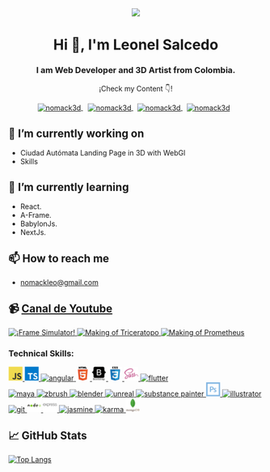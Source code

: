 <p align="center" width="300">
 <img align="center" src="https://user-images.githubusercontent.com/23043860/215883059-c28a4f73-6ea9-49d6-9936-dd67255f6c66.png" />
</p>

 <h1 align="center">Hi 👋, I'm Leonel Salcedo</h1>
 <h3 align="center">I am <strong>Web Developer and 3D Artist</strong> from Colombia.</h3>

<p align="center">¡Check my Content 👇!</p>
<p align="center">
 <a href="https://www.linkedin.com/in/leonel-antonio-salcedo-/" target="_blank" style="margin-right:10px">
    <img align="center" src="https://raw.githubusercontent.com/rahuldkjain/github-profile-readme-generator/master/src/images/icons/Social/linked-in-alt.svg" alt="nomack3d" height="28px" width="28px" />
</a>
 
 <a href="https://youtube.com/nomackleo" target="_blank" style='margin-right:8px'>
    <img align="center" src="https://raw.githubusercontent.com/rahuldkjain/github-profile-readme-generator/master/src/images/icons/Social/youtube.svg" alt="nomack3d" height="28px" width="28px" />
 </a>
 
 <a href="https://instagram.com/nomack_3d" target="_blank" style='margin-right:8px'>
    <img align="center" src="https://raw.githubusercontent.com/rahuldkjain/github-profile-readme-generator/master/src/images/icons/Social/instagram.svg" alt="nomack3d" height="28px" width="28px" />
 </a>
 
 <a href="https://twitter.com/Nomackleo" target="_blank" style='margin-right:8px'>
  <img align="center" src="https://raw.githubusercontent.com/rahuldkjain/github-profile-readme-generator/master/src/images/icons/Social/twitter.svg" alt="nomack3d" height="28px" width="28px" />
</a>
</p>

## 🔭 I’m currently working on

- Ciudad Autómata Landing Page in 3D with WebGl
- Skills

## 🌱 I’m currently learning

- React.
- A-Frame.
- BabylonJs.
- NextJs.

## 📫 How to reach me

- nomackleo@gmail.com

## 📹 [Canal de Youtube](https://youtube.com/nomackleo?sub_confirmation=1)

<a href='https://youtu.be/jS9c1NfDQZQ' target='_blank'>
  <img width='30%' src='https://img.youtube.com/vi/jS9c1NfDQZQ/mqdefault.jpg' alt='¡Frame Simulator!' />
</a>

<a href='https://youtu.be/DhRqZmXbo6Y' target='_blank'>
  <img width='30%' src='https://img.youtube.com/vi/DhRqZmXbo6Y/mqdefault.jpg' alt='Making of Triceratopo' />
</a>

<a href='https://youtu.be/qtc8V9973uA' target='_blank'>
  <img width='30%' src='https://img.youtube.com/vi/qtc8V9973uA/mqdefault.jpg' alt='Making of Prometheus' />
</a>

<h3 align="left">Technical Skills:</h3>
<p align="left"> 
<a href="https://developer.mozilla.org/en-US/docs/Web/JavaScript" target="_blank" rel="noreferrer"> <img src="https://raw.githubusercontent.com/devicons/devicon/master/icons/javascript/javascript-original.svg" alt="javascript" width="28" height="28"/> </a>
<a href="https://www.typescriptlang.org/" target="_blank" rel="noreferrer"> <img src="https://raw.githubusercontent.com/devicons/devicon/master/icons/typescript/typescript-original.svg" alt="typescript" width="28" height="28"/> </a>
<a href="https://angular.io" target="_blank" rel="noreferrer"> <img src="https://angular.io/assets/images/logos/angular/angular.svg" alt="angular" width="28" height="28"/> </a> 
<a href="https://www.w3.org/html/" target="_blank" rel="noreferrer"> <img src="https://raw.githubusercontent.com/devicons/devicon/master/icons/html5/html5-original-wordmark.svg" alt="html5" width="28" height="28"/> </a>
<a href="https://getbootstrap.com" target="_blank" rel="noreferrer"> <img src="https://raw.githubusercontent.com/devicons/devicon/master/icons/bootstrap/bootstrap-plain-wordmark.svg" alt="bootstrap" width="28" height="28"/> </a> 
<a href="https://www.w3schools.com/css/" target="_blank" rel="noreferrer"> <img src="https://raw.githubusercontent.com/devicons/devicon/master/icons/css3/css3-original-wordmark.svg" alt="css3" width="28" height="28"/> </a> 
<a href="https://sass-lang.com" target="_blank" rel="noreferrer"> <img src="https://raw.githubusercontent.com/devicons/devicon/master/icons/sass/sass-original.svg" alt="sass" width="28" height="28"/> </a>
<a href="https://flutter.dev" target="_blank" rel="noreferrer"> <img src="https://www.vectorlogo.zone/logos/flutterio/flutterio-icon.svg" alt="flutter" width="28" height="28"/> </a>
</br>
<a href="https://www.autodesk.com/" target="_blank" rel="noreferrer"> <img src="https://seeklogo.com/images/A/autodesk-maya-logo-A8D58F0B59-seeklogo.com.jpg" alt="maya" width="28" height="28"/> </a>
<a href="https://www.blender.org/" target="_blank" rel="noreferrer"> <img src="https://download.blender.org/branding/community/blender_community_badge_white.svg" alt="zbrush" width="28" height="28"/> </a>
<a href="https://pixologic.com/" target="_blank" rel="noreferrer"> <img src="https://image.pngaaa.com/393/3850393-small.png" alt="blender" width="28" height="28"/> </a>
<a href="https://unrealengine.com/" target="_blank" rel="noreferrer"> <img src="https://www.citypng.com/public/uploads/preview/unreal-engine-white-logo-png-11662377738plyxyz8g4p.png" alt="unreal" width="28" height="28"/> </a>
<a href="https://www.photoshop.com/en" target="_blank" rel="noreferrer"> <img src="https://cdn.worldvectorlogo.com/logos/substance-painter.svg" alt="substance painter" width="28" height="28"/> </a>
<a href="https://www.photoshop.com/en" target="_blank" rel="noreferrer"> <img src="https://raw.githubusercontent.com/devicons/devicon/master/icons/photoshop/photoshop-line.svg" alt="photoshop" width="28" height="28"/> </a>
<a href="https://www.adobe.com/in/products/illustrator.html" target="_blank" rel="noreferrer"> <img src="https://www.vectorlogo.zone/logos/adobe_illustrator/adobe_illustrator-icon.svg" alt="illustrator" width="28" height="28"/> </a>
</br>
<a href="https://git-scm.com/" target="_blank" rel="noreferrer"> <img src="https://www.vectorlogo.zone/logos/git-scm/git-scm-icon.svg" alt="git" width="28" height="28"/> </a>
<a href="https://nodejs.org" target="_blank" rel="noreferrer"> <img src="https://raw.githubusercontent.com/devicons/devicon/master/icons/nodejs/nodejs-original-wordmark.svg" alt="nodejs" width="28" height="28"/> </a>
<a href="https://expressjs.com" target="_blank" rel="noreferrer"> <img src="https://raw.githubusercontent.com/devicons/devicon/master/icons/express/express-original-wordmark.svg" alt="express" width="28" height="28"/> </a>
<a href="https://jasmine.github.io/" target="_blank" rel="noreferrer"> <img src="https://www.vectorlogo.zone/logos/jasmine/jasmine-icon.svg" alt="jasmine" width="28" height="28"/> </a> 
<a href="https://karma-runner.github.io/latest/index.html" target="_blank" rel="noreferrer"> <img src="https://angular.io/generated/images/marketing/concept-icons/karma.png" alt="karma" width="28" height="28"/> </a> <a href="https://www.mongodb.com/" target="_blank" rel="noreferrer"> <img src="https://raw.githubusercontent.com/devicons/devicon/master/icons/mongodb/mongodb-original-wordmark.svg" alt="mongodb" width="28" height="28"/> </a> </p>

## 📈 GitHub Stats 

[![Top Langs](https://github-readme-stats.vercel.app/api/top-langs/?username=nomackleo&layout=compact&show_icons=true&theme=transparent)](https://github.com/nomackleo/github-readme-stats)
